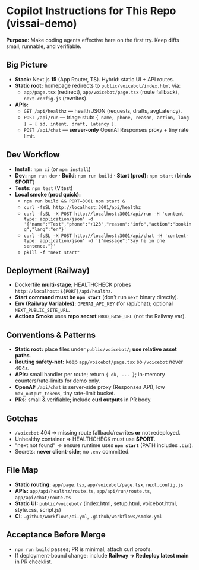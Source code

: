 # Copilot Instructions for This Repo (vissai-demo)

**Purpose:** Make coding agents effective here on the first try. Keep diffs small, runnable, and verifiable.

## Big Picture
- **Stack:** Next.js **15** (App Router, TS). Hybrid: static UI + API routes.
- **Static root:** homepage redirects to `public/voicebot/index.html` via:
  - `app/page.tsx` (redirect), `app/voicebot/page.tsx` (route fallback), `next.config.js` (rewrites).
- **APIs:**
  - `GET /api/healthz` — health JSON (requests, drafts, avgLatency).
  - `POST /api/run` — triage stub: `{ name, phone, reason, action, lang } → { id, intent, draft, latency }`.
  - `POST /api/chat` — **server-only** OpenAI Responses proxy + tiny rate limit.

## Dev Workflow
- **Install:** `npm ci` (or `npm install`)  
- **Dev:** `npm run dev` · **Build:** `npm run build` · **Start (prod):** `npm start` (**binds $PORT**)  
- **Tests:** `npm test` (Vitest)
- **Local smoke (prod quick):**
  - `npm run build && PORT=3001 npm start &`
  - `curl -fsSL http://localhost:3001/api/healthz`
  - `curl -fsSL -X POST http://localhost:3001/api/run -H 'content-type: application/json' -d '{"name":"Test","phone":"+123","reason":"info","action":"booking","lang":"en"}'`
  - `curl -fsSL -X POST http://localhost:3001/api/chat -H 'content-type: application/json' -d '{"message":"Say hi in one sentence."}'`
  - `pkill -f "next start"`

## Deployment (Railway)
- Dockerfile **multi-stage**; HEALTHCHECK probes `http://localhost:${PORT}/api/healthz`.
- **Start command must be `npm start`** (don't run `next` binary directly).
- **Env (Railway Variables):** `OPENAI_API_KEY` (for /api/chat); optional `NEXT_PUBLIC_SITE_URL`.
- **Actions Smoke** uses **repo secret** `PROD_BASE_URL` (not the Railway var).

## Conventions & Patterns
- **Static root:** place files under `public/voicebot/`; **use relative asset paths**.
- **Routing safety-net:** keep `app/voicebot/page.tsx` so `/voicebot` never 404s.
- **APIs:** small handler per route; return `{ ok, ... }`; in-memory counters/rate-limits for demo only.
- **OpenAI:** `/api/chat` is server-side proxy (Responses API), low `max_output_tokens`, tiny rate-limit bucket.
- **PRs:** small & verifiable; include **curl outputs** in PR body.

## Gotchas
- `/voicebot` 404 ⇒ missing route fallback/rewrites **or** not redeployed.
- Unhealthy container ⇒ HEALTHCHECK must use **$PORT**.
- "next not found" ⇒ ensure runtime uses **`npm start`** (PATH includes `.bin`).
- Secrets: **never client-side**; no `.env` committed.

## File Map
- **Static routing:** `app/page.tsx`, `app/voicebot/page.tsx`, `next.config.js`
- **APIs:** `app/api/healthz/route.ts`, `app/api/run/route.ts`, `app/api/chat/route.ts`
- **Static UI:** `public/voicebot/` (index.html, setup.html, voicebot.html, style.css, script.js)
- **CI:** `.github/workflows/ci.yml`, `.github/workflows/smoke.yml`

## Acceptance Before Merge
- `npm run build` passes; PR is minimal; attach curl proofs.
- If deployment-bound change: include **Railway → Redeploy latest main** in PR checklist.